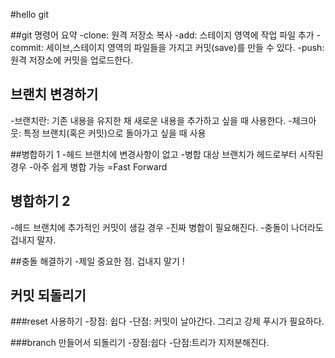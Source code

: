 #hello git

##git 명령어 요약
-clone: 원격 저장소 복사
-add: 스테이지 영역에 작업 파일 추가
-commit: 세이브,스테이지 영역의 파일들을 가지고 커밋(save)를 만들 수 있다.
-push: 원격 저장소에 커밋을 업로드한다.

## 브랜치 변경하기
-브랜치란: 기존 내용을 유지한 채 새로운 내용을 추가하고 싶을 때 사용한다.
-체크아웃: 특정 브랜치(혹은 커밋)으로 돌아가고 싶을 때 사용

##병합하기 1
-헤드 브랜치에 변경사항이 없고
-병합 대상 브랜치가 헤드로부터 시작된 경우
-아주 쉽게 병합 가능 =Fast Forward

## 병합하기 2
-헤드 브랜치에 추가적인 커밋이 생길 경우
-진짜 병합이 필요해진다.
-충돌이 나더라도 겁내지 말자.

##충돌 해결하기
-제일 중요한 점. 겁내지 말기 !

## 커밋 되돌리기

###reset 사용하기
-장점: 쉽다
-단점: 커밋이 날아간다. 그리고 강제 푸시가 필요하다.

###branch 만들어서 되돌리기
-장점:쉽다
-단점:트리가 지저분해진다.
